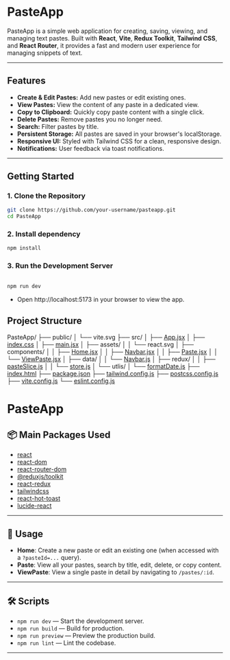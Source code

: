 # PasteApp

PasteApp is a simple web application for creating, saving, viewing, and managing text pastes. Built with **React**, **Vite**, **Redux Toolkit**, **Tailwind CSS**, and **React Router**, it provides a fast and modern user experience for managing snippets of text.

---

## Features

- **Create & Edit Pastes:** Add new pastes or edit existing ones.
- **View Pastes:** View the content of any paste in a dedicated view.
- **Copy to Clipboard:** Quickly copy paste content with a single click.
- **Delete Pastes:** Remove pastes you no longer need.
- **Search:** Filter pastes by title.
- **Persistent Storage:** All pastes are saved in your browser's localStorage.
- **Responsive UI:** Styled with Tailwind CSS for a clean, responsive design.
- **Notifications:** User feedback via toast notifications.

---

## Getting Started

### 1. Clone the Repository

```sh
git clone https://github.com/your-username/pasteapp.git
cd PasteApp
```

### 2. Install dependency

```sh
npm install
```
### 3. Run the Development Server

```sh

npm run dev
```

- Open http://localhost:5173 in your browser to view the app.


## Project Structure
PasteApp/
├── public/
│   └── vite.svg
├── src/
│   ├── [App.jsx](http://_vscodecontentref_/0)
│   ├── [index.css](http://_vscodecontentref_/1)
│   ├── [main.jsx](http://_vscodecontentref_/2)
│   ├── assets/
│   │   └── react.svg
│   ├── components/
│   │   ├── [Home.jsx](http://_vscodecontentref_/3)
│   │   ├── [Navbar.jsx](http://_vscodecontentref_/4)
│   │   ├── [Paste.jsx](http://_vscodecontentref_/5)
│   │   └── [ViewPaste.jsx](http://_vscodecontentref_/6)
│   ├── data/
│   │   └── [Navbar.js](http://_vscodecontentref_/7)
│   ├── redux/
│   │   ├── [pasteSlice.js](http://_vscodecontentref_/8)
│   │   └── [store.js](http://_vscodecontentref_/9)
│   └── utlis/
│       └── [formatDate.js](http://_vscodecontentref_/10)
├── [index.html](http://_vscodecontentref_/11)
├── [package.json](http://_vscodecontentref_/12)
├── [tailwind.config.js](http://_vscodecontentref_/13)
├── [postcss.config.js](http://_vscodecontentref_/14)
├── [vite.config.js](http://_vscodecontentref_/15)
└── [eslint.config.js](http://_vscodecontentref_/16)


# PasteApp

## 📦 Main Packages Used
- [react](https://react.dev/)
- [react-dom](https://www.npmjs.com/package/react-dom)
- [react-router-dom](https://reactrouter.com/en/main)
- [@reduxjs/toolkit](https://redux-toolkit.js.org/)
- [react-redux](https://react-redux.js.org/)
- [tailwindcss](https://tailwindcss.com/)
- [react-hot-toast](https://react-hot-toast.com/)
- [lucide-react](https://lucide.dev/)

---

## 🚀 Usage
- **Home**: Create a new paste or edit an existing one (when accessed with a `?pasteId=...` query).
- **Paste**: View all your pastes, search by title, edit, delete, or copy content.
- **ViewPaste**: View a single paste in detail by navigating to `/pastes/:id`.

---

## 🛠️ Scripts
- `npm run dev` — Start the development server.
- `npm run build` — Build for production.
- `npm run preview` — Preview the production build.
- `npm run lint` — Lint the codebase.

--- 